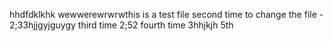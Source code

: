 hhdfdklkhk
wewwerewrwrwthis is a test file
second time to change the file - 2;33hjjgyjguygy
third time 2;52
fourth time 3hhjkjh
5th
